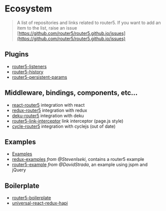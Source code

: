 # Ecosystem

> A list of repositories and links related to router5. If you want to add an item to the list, raise an issue [https://github.com/router5/router5.github.io/issues](https://github.com/router5/router5.github.io/issues)


## Plugins

- [router5-listeners](https://github.com/router5/router5-listeners)
- [router5-history](https://github.com/router5/router5-history)
- [router5-persistent-params](https://github.com/router5/router5-persistent-params)


## Middleware, bindings, components, etc...

- [react-router5](https://github.com/router5/react-router5) integration with react
- [redux-router5](https://github.com/router5/redux-router5) integration with redux
- [deku-router5](https://github.com/router5/deku-router5) integration with deku
- [router5-link-interceptor](https://github.com/jas-chen/router5-link-interceptor) link interceptor (page.js style)
- [cycle-router5](https://github.com/axefrog/cycle-router5) integration with cyclejs (out of date)


## Examples

- [Examples](https://github.com/router5/examples)
- [redux-examples](https://github.com/StevenIseki/redux-examples) _from @StevenIseki_, contains a router5 example
- [router5-example](https://github.com/DavidStrada/router5-example) _from @DavidStrada_, an example using jspm and jQuery


## Boilerplate

- [router5-boilerplate](https://github.com/sitepack/router5-boilerplate)
- [universal-react-redux-hapi](https://github.com/nanopx/universal-react-redux-hapi)
